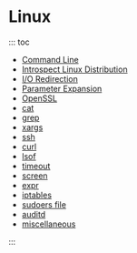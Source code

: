 # Linux

::: toc
* [Command Line](command_line.md)
* [Introspect Linux Distribution](distribution.md)
* [I/O Redirection](io_redirection.md)
* [Parameter Expansion](parameter_expansion.md)
* [OpenSSL](openssl/index.md)
* [cat](cat.md)
* [grep](grep.md)
* [xargs](xargs.md)
* [ssh](ssh.md)
* [curl](curl.md)
* [lsof](lsof.md)
* [timeout](timeout.md)
* [screen](screen.md)
* [expr](expr.md)
* [iptables](iptables.md)
* [sudoers file](sudoers.md)
* [auditd](auditd.md)
* [miscellaneous](misc.md)

:::


